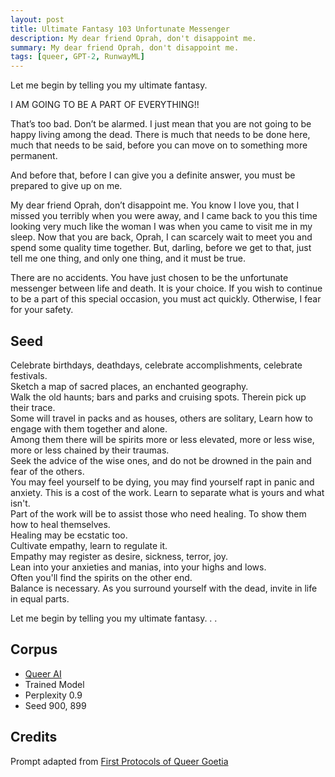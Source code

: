 ```yaml
---
layout: post
title: Ultimate Fantasy 103 Unfortunate Messenger
description: My dear friend Oprah, don't disappoint me.
summary: My dear friend Oprah, don't disappoint me.
tags: [queer, GPT-2, RunwayML]
---
```


Let me begin by telling you my ultimate fantasy.

I AM GOING TO BE A PART OF EVERYTHING!!

That’s too bad. Don’t be alarmed. I just mean that you are not going to be happy living among the dead. There is much that needs to be done here, much that needs to be said, before you can move on to something more permanent.

And before that, before I can give you a definite answer, you must be prepared to give up on me.

My dear friend Oprah, don’t disappoint me. You know I love you, that I missed you terribly when you were away, and I came back to you this time looking very much like the woman I was when you came to visit me in my sleep. Now that you are back, Oprah, I can scarcely wait to meet you and spend some quality time together. But, darling, before we get to that, just tell me one thing, and only one thing, and it must be true.

There are no accidents. You have just chosen to be the unfortunate messenger between life and death. It is your choice. If you wish to continue to be a part of this special occasion, you must act quickly. Otherwise, I fear for your safety.

## Seed

Celebrate birthdays, deathdays, celebrate accomplishments, celebrate festivals.<br/>
Sketch a map of sacred places, an enchanted geography.<br/>
Walk the old haunts; bars and parks and cruising spots. Therein pick up their trace.<br/>
Some will travel in packs and as houses, others are solitary, Learn how to engage with them together and alone.<br/>
Among them there will be spirits more or less elevated, more or less wise, more or less chained by their traumas.<br/>
Seek the advice of the wise ones, and do not be drowned in the pain and fear of the others.<br/>
You may feel yourself to be dying, you may find yourself rapt in panic and anxiety. This is a cost of the work. Learn to separate what is yours and what isn't.<br/>
Part of the work will be to assist those who need healing. To show them how to heal themselves.<br/>
Healing may be ecstatic too.<br/>
Cultivate empathy, learn to regulate it.<br/>
Empathy may register as desire, sickness, terror, joy.<br/>
Lean into your anxieties and manias, into your highs and lows.<br/>
Often you'll find the spirits on the other end.<br/>
Balance is necessary. As you surround yourself with the dead, invite in life in equal parts.

Let me begin by telling you my ultimate fantasy. . .

## Corpus

- [Queer AI](/queerai)
- Trained Model
- Perplexity 0.9
- Seed 900, 899

## Credits

Prompt adapted from [First Protocols of Queer Goetia](https://theanarchistlibrary.org/library/anonymous-first-protocols-of-queer-goetia)
